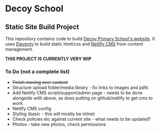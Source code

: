 # Decoy School

## Static Site Build Project

This repository contains code to build [Decoy Primary School's website](decoyschool.co.uk). It uses [Eleventy](11ty.dev) to build static html/css and [Netlify CMS](netlifycms.org) from content management.

**THIS PROJECT IS CURRENTLY VERY WIP**

### To Do (not a complete list)

- ~~Finish moving over content~~
- Structure upload folder/media library - fix links to images and pdfs
- Add Netlify CMS script/support/admin page - needs to be done alongside with above, as does putting on github/netlify to get cms to work
- Netlify CMS config
- Styling (basic - this will mostly be inline)
- Check policies etc against current site - what needs to be updated?
- Photos - take new photos, check permissions
